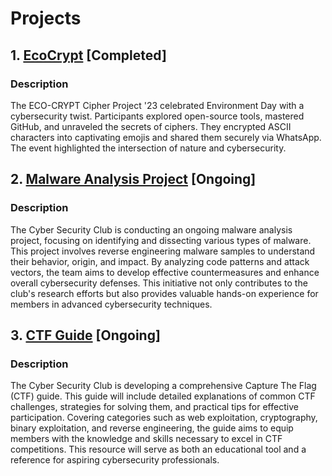 # Projects

## 1. [EcoCrypt](https://github.com/CSYClubIIITK/ClubVault/tree/main/Events/EcoCrypt) [Completed]

### Description

The ECO-CRYPT Cipher Project '23 celebrated Environment Day with a cybersecurity twist. Participants explored open-source tools, mastered GitHub, and unraveled the secrets of ciphers. They encrypted ASCII characters into captivating emojis and shared them securely via WhatsApp. The event highlighted the intersection of nature and cybersecurity.


## 2. [Malware Analysis Project](https://csyclub-iiitk.gitbook.io/map) [Ongoing]

### Description

The Cyber Security Club is conducting an ongoing malware analysis project, focusing on identifying and dissecting various types of malware. This project involves reverse engineering malware samples to understand their behavior, origin, and impact. By analyzing code patterns and attack vectors, the team aims to develop effective countermeasures and enhance overall cybersecurity defenses. This initiative not only contributes to the club's research efforts but also provides valuable hands-on experience for members in advanced cybersecurity techniques.



## 3. [CTF Guide](https://csyclub-iiitk.gitbook.io/ctf-guide) [Ongoing]

### Description

The Cyber Security Club is developing a comprehensive Capture The Flag (CTF) guide. This guide will include detailed explanations of common CTF challenges, strategies for solving them, and practical tips for effective participation. Covering categories such as web exploitation, cryptography, binary exploitation, and reverse engineering, the guide aims to equip members with the knowledge and skills necessary to excel in CTF competitions. This resource will serve as both an educational tool and a reference for aspiring cybersecurity professionals.





